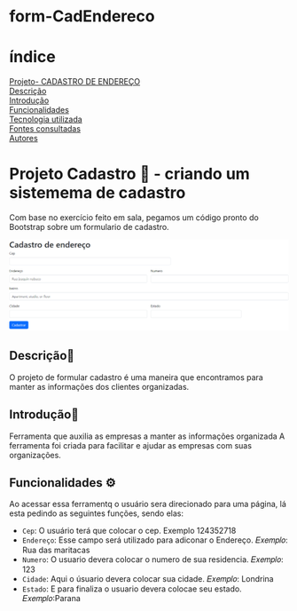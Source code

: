 # form-CadEndereco 
# índice

[Projeto- CADASTRO DE ENDEREÇO](#projeto---cad-de--endereço)  
[Descrição](#descri%C3%A7%C3%A3o)  
[Introdução](#introdu%C3%A7%C3%A3o)  
[Funcionalidades](#funcionalidades)  
[Tecnologia utilizada](#tecnologia-utilizadas)  
[Fontes consultadas](#fontes-consultadas)  
[Autores](#autores)  

# Projeto Cadastro 🚀 - criando um sistemema de cadastro
Com base no exercício feito em sala, pegamos um código pronto do Bootstrap sobre um formulario de cadastro.

![image info](img/Captura.png) 

## Descrição📝
 O projeto de formular cadastro é uma maneira que encontramos para manter as informações dos clientes organizadas.

 ## Introdução📌
Ferramenta que auxilia as empresas a manter as informações organizada
A ferramenta foi criada para facilitar e ajudar as empresas com suas organizações.

## Funcionalidades ⚙️
Ao acessar essa ferramentq o usuário sera direcionado para uma página, lá esta pedindo as seguintes funções, sendo elas: 
  - `Cep`: O usuário terá que colocar o cep. Exemplo 124352718  
 -  `Endereço`: Esse campo será utilizado para adiconar o Endereço. 𝐸𝑥𝑒𝑚𝑝𝑙𝑜: Rua das maritacas  
  - `Numero`: O usuario devera colocar o numero de sua residencia. 𝐸𝑥𝑒𝑚𝑝𝑙𝑜: 123
   - `Cidade`: Aqui o úsuario devera colocar sua cidade. 𝐸𝑥𝑒𝑚𝑝𝑙𝑜: Londrina
 - `Estado`:  E para finaliza o usuario devera colocae seu estado. 𝐸𝑥𝑒𝑚𝑝𝑙𝑜:Parana